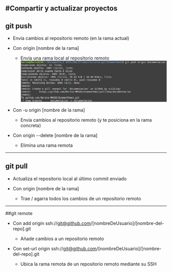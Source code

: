 #Compartir y actualizar proyectos
--------------------------------------------------------------------------------------------
## git push
* Envía cambios al repositorio remoto (en la rama actual)

* Con origin [nombre de la rama]
	* Envía una rama local al repositorio remoto
![push-origin](git-push-origin.png)

* Con -u origin [nombre de la rama]
	* Envía cambios al repositorio remoto (y te posiciona en la rama concreta)

* Con origin --delete [nombre de la rama]
	* Elimina una rama remota

--------------------------------------------------------------------------------------------

## git pull
* Actualiza el repositorio local al último commit enviado

* Con origin [nombre de la rama]
	* Trae / agarra todos los cambios de un repositorio remoto

--------------------------------------------------------------------------------------------

##git remote
* Con add origin ssh://git@github.com/[nombreDeUsuario]/[nombre-del-repo].git
	* Añade cambios a un repositorio remoto

* Con set-url origin ssh://git@github.com/[nombreDeUsuario]/[nombre-del-repo].git
	* Ubica la rama remota de un repositorio remoto mediante su SSH


